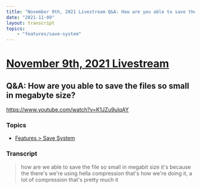 ```yaml
---
title: "November 9th, 2021 Livestream Q&A: How are you able to save the files so small in megabyte size?"
date: "2021-11-09"
layout: transcript
topics:
    - "features/save-system"
---
```

# [November 9th, 2021 Livestream](../2021-11-09.md)
## Q&A: How are you able to save the files so small in megabyte size?
https://www.youtube.com/watch?v=K1JZu9ulqAY

### Topics
* [Features > Save System](../topics/features/save-system.md)

### Transcript

> how are we able to save the file so small in megabit size it's because the there's we're using hella compression that's how we're doing it, a lot of compression that's pretty much it
